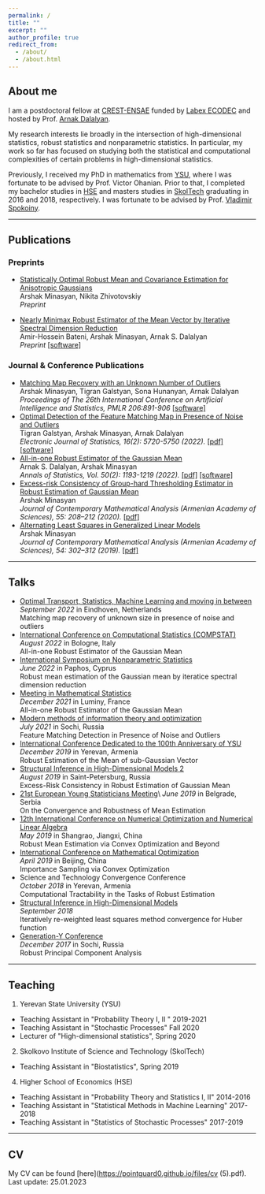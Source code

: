 ```yaml
---
permalink: /
title: ""
excerpt: ""
author_profile: true
redirect_from: 
  - /about/
  - /about.html
---
```

## About me 
I am a postdoctoral fellow at [CREST-ENSAE](https://www.ensae.fr/) funded by [Labex ECODEC](https://labex-ecodec.ensae.fr/) and hosted by Prof. [Arnak Dalalyan](https://adalalyan.github.io/).

My research interests lie broadly in the intersection of high-dimensional statistics, robust statistics and nonparametric statistics. In particular, my work so far has focused on studying both the statistical and computational complexities of certain problems in high-dimensional statistics.

Previously, I received my PhD in mathematics from [YSU](http://www.ysu.am/main/), where I was fortunate to be advised by Prof. Victor Ohanian. Prior to that, I completed my bachelor studies in [HSE](https://www.hse.ru/en/) and masters studies in [SkolTech](https://www.skoltech.ru/en/) graduating in 2016 and 2018, respectively. I was fortunate to be advised by Prof. [Vladimir Spokoiny](https://www.wias-berlin.de/people/spokoiny/?lang=0). 

--- 
## Publications 


### Preprints 
- [Statistically Optimal Robust Mean and Covariance Estimation for Anisotropic Gaussians](https://arxiv.org/abs/2301.09024) \
Arshak Minasyan, Nikita Zhivotovskiy \
*Preprint*

- [Nearly Minimax Robust Estimator of the Mean Vector by Iterative Spectral Dimension Reduction](https://arxiv.org/abs/2204.02323) \
Amir-Hossein Bateni, Arshak Minasyan, Arnak S. Dalalyan \
*Preprint* [[software]](https://pointguard0.github.io/files/SDR.zip)


### Journal & Conference Publications
- [Matching Map Recovery with an Unknown Number of Outliers](https://proceedings.mlr.press/v206/minasyan23a/minasyan23a.pdf) \
Arshak Minasyan, Tigran Galstyan, Sona Hunanyan, Arnak Dalalyan \
*Proceedings of The 26th International Conference on Artificial Intelligence and Statistics, PMLR 206:891-906*
[[software]](https://pointguard0.github.io/files/software-matching.zip)
- [Optimal Detection of the Feature Matching Map in Presence of Noise and Outliers](https://projecteuclid.org/journals/electronic-journal-of-statistics/volume-16/issue-2/Optimal-detection-of-the-feature-matching-map-in-presence-of/10.1214/22-EJS2076.full) \
Tigran Galstyan, Arshak Minasyan, Arnak Dalalyan \
*Electronic Journal of Statistics, 16(2): 5720-5750 (2022).* 
[[pdf]](https://pointguard0.github.io/files/ejs-version.pdf) [[software]](https://pointguard0.github.io/)
- [All-in-one Robust Estimator of the Gaussian Mean](https://projecteuclid.org/journals/annals-of-statistics/volume-50/issue-2/All-in-one-robust-estimator-of-the-Gaussian-mean/10.1214/21-AOS2145.full) \
Arnak S. Dalalyan, Arshak Minasyan \
*Annals of Statistics, Vol. 50(2): 1193-1219 (2022).*
[[pdf]](https://pointguard0.github.io/files/21-AOS2145.pdf) [[software]](https://pointguard0.github.io/files/all-in-one-robust.zip)
- [Excess-risk Consistency of Group-hard Thresholding Estimator in Robust Estimation of Gaussian Mean](https://link.springer.com/article/10.3103/S1068362320030073) \
Arshak Minasyan \
*Journal of Contemporary Mathematical Analysis (Armenian Academy of Sciences), 55: 208–212 (2020).* 
[[pdf]](https://pointguard0.github.io)
- [Alternating Least Squares in Generalized Linear Models](https://link.springer.com/article/10.3103/S1068362319050078) \
Arshak Minasyan \
*Journal of Contemporary Mathematical Analysis (Armenian Academy of Sciences), 54: 302–312 (2019).*
[[pdf]](https://pointguard0.github.io)

---
## Talks 
- [Optimal Transport, Statistics, Machine Learning and moving in between](https://www.eurandom.tue.nl/event/workshop-yes-optimal-transport-statistics-machine-learning-and-moving-in-between/)\
*September 2022* in Eindhoven, Netherlands \
Matching map recovery of unknown size in presence of noise and outliers
- [International Conference on Computational Statistics (COMPSTAT)](http://www.compstat2022.org/)\
*August 2022* in Bologne, Italy \
All-in-one Robust Estimator of the Gaussian Mean
- [International Symposium on Nonparametric Statistics](http://cyprusconferences.org/isnps2022/)\
*June 2022* in Paphos, Cyprus \
Robust mean estimation of the Gaussian mean by iteratice spectral dimension reduction
- [Meeting in Mathematical Statistics](https://conferences.cirm-math.fr/2581.html)\
*December 2021* in Luminy, France \
All-in-one Robust Estimator of the Gaussian Mean
- [Modern methods of information theory and optimization](https://sochisirius.ru/obuchenie/graduates/smena928/4472)\
*July 2021* in Sochi, Russia \
Feature Matching Detection in Presence of Noise and Outliers
- [International Conference Dedicated to the 100th Anniversary of YSU](https://dokumen.tips/documents/programme-ysuam-ysu-sss-6th-international-conference-dedicated-to-the-100th-anniversary.html)\
*December 2019* in Yerevan, Armenia \
Robust Estimation of the Mean of sub-Gaussian Vector
- [Structural Inference in High-Dimensional Models 2](https://cs.hse.ru/hdilab/sihdm/2019/)\
*August 2019* in Saint-Petersburg, Russia \
Excess-Risk Consistency in Robust Estimation of Gaussian Mean
- [21st European Young Statisticians Meeting](http://www.eysm2019.matf.bg.ac.rs/#:~:text=THE%20EUROPEAN%20YOUNG%20STATISTICIANS%20MEETINGS&text=The%20idea%20of%20the%20meeting,probability%20theory%20to%20applied%20statistics.)\
*June 2019* in Belgrade, Serbia \
On the Convergence and Robustness of Mean Estimation
- [12th International Conference on Numerical Optimization and Numerical Linear Algebra](http://lsec.cc.ac.cn/~icnonla19/)\
*May 2019* in Shangrao, Jiangxi, China \
Robust Mean Estimation via Convex Optimization and Beyond
- [International Conference on Mathematical Optimization](http://smc2019.csp.escience.cn/dct/page/1)\
*April 2019* in Beijing, China \
Importance Sampling via Convex Optimization
- Science and Technology Convergence Conference\
*October 2018* in Yerevan, Armenia \
Computational Tractability in the Tasks of Robust Estimation
- [Structural Inference in High-Dimensional Models]()\
*September 2018* \
Iteratively re-weighted least squares method convergence for Huber function
- [Generation-Y Conference](https://www.skoltech.ru/en/2017/10/young-scientists-flock-to-sochi-for-gen-y-conference/)\
*December 2017* in Sochi, Russia \
Robust Principal Component Analysis

---
## Teaching

1. Yerevan State University (YSU)
- Teaching Assistant in "Probability Theory I, II " 2019-2021
- Teaching Assistant in "Stochastic Processes" Fall 2020
- Lecturer of "High-dimensional statistics", Spring 2020
2. Skolkovo Institute of Science and Technology (SkolTech)
- Teaching Assistant in "Biostatistics", Spring 2019
4. Higher School of Economics (HSE)
- Teaching Assistant in "Probability Theory and Statistics I, II" 2014-2016
- Teaching Assistant in "Statistical Methods in Machine Learning" 2017-2018
- Teaching Assistant in "Statistics of Stochastic Processes" 2017-2019

---
## CV

My CV can be found [here](https://pointguard0.github.io/files/cv (5).pdf). Last update: 25.01.2023
